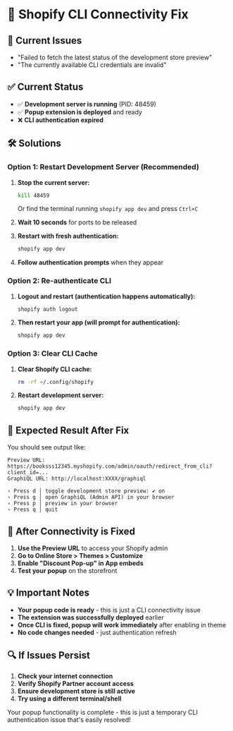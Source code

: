 # 🔧 Shopify CLI Connectivity Fix

## 🚨 **Current Issues**
- "Failed to fetch the latest status of the development store preview"
- "The currently available CLI credentials are invalid"

## ✅ **Current Status**
- ✅ **Development server is running** (PID: 48459)
- ✅ **Popup extension is deployed** and ready
- ❌ **CLI authentication expired**

## 🛠️ **Solutions**

### **Option 1: Restart Development Server (Recommended)**

1. **Stop the current server:**
   ```bash
   kill 48459
   ```
   Or find the terminal running `shopify app dev` and press `Ctrl+C`

2. **Wait 10 seconds** for ports to be released

3. **Restart with fresh authentication:**
   ```bash
   shopify app dev
   ```

4. **Follow authentication prompts** when they appear

### **Option 2: Re-authenticate CLI**

1. **Logout and restart (authentication happens automatically):**
   ```bash
   shopify auth logout
   ```

2. **Then restart your app (will prompt for authentication):**
   ```bash
   shopify app dev
   ```

### **Option 3: Clear CLI Cache**

1. **Clear Shopify CLI cache:**
   ```bash
   rm -rf ~/.config/shopify
   ```

2. **Restart development server:**
   ```bash
   shopify app dev
   ```

## 🎯 **Expected Result After Fix**

You should see output like:
```
Preview URL: https://booksss12345.myshopify.com/admin/oauth/redirect_from_cli?client_id=...
GraphiQL URL: http://localhost:XXXX/graphiql

› Press d │ toggle development store preview: ✔ on
› Press g │ open GraphiQL (Admin API) in your browser
› Press p │ preview in your browser
› Press q │ quit
```

## 🚀 **After Connectivity is Fixed**

1. **Use the Preview URL** to access your Shopify admin
2. **Go to Online Store > Themes > Customize**
3. **Enable "Discount Pop-up" in App embeds**
4. **Test your popup** on the storefront

## 💡 **Important Notes**

- **Your popup code is ready** - this is just a CLI connectivity issue
- **The extension was successfully deployed** earlier
- **Once CLI is fixed, popup will work immediately** after enabling in theme
- **No code changes needed** - just authentication refresh

## 🔍 **If Issues Persist**

1. **Check your internet connection**
2. **Verify Shopify Partner account access**
3. **Ensure development store is still active**
4. **Try using a different terminal/shell**

Your popup functionality is complete - this is just a temporary CLI authentication issue that's easily resolved!